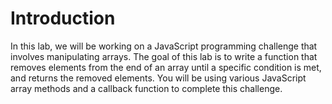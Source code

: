 # Introduction

In this lab, we will be working on a JavaScript programming challenge that involves manipulating arrays. The goal of this lab is to write a function that removes elements from the end of an array until a specific condition is met, and returns the removed elements. You will be using various JavaScript array methods and a callback function to complete this challenge.
